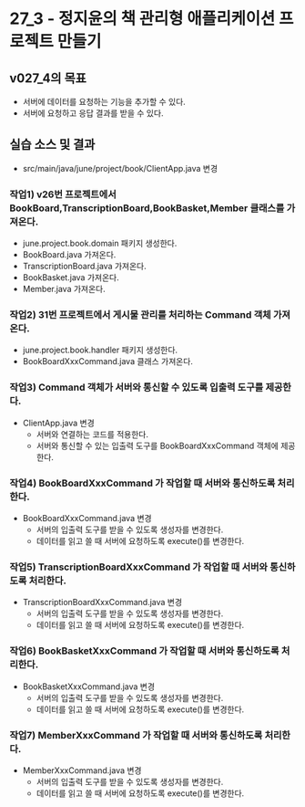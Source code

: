 # 27_3 - 정지윤의 책 관리형 애플리케이션 프로젝트 만들기

## v027_4의 목표

- 서버에 데이터를 요청하는 기능을 추가할 수 있다.
- 서버에 요청하고 응답 결과를 받을 수 있다.

## 실습 소스 및 결과

- src/main/java/june/project/book/ClientApp.java 변경

### 작업1) v26번 프로젝트에서 BookBoard,TranscriptionBoard,BookBasket,Member 클래스를 가져온다.

- june.project.book.domain 패키지 생성한다.
- BookBoard.java 가져온다.
- TranscriptionBoard.java 가져온다.
- BookBasket.java 가져온다.
- Member.java 가져온다.

### 작업2) 31번 프로젝트에서 게시물 관리를 처리하는 Command 객체 가져온다.

- june.project.book.handler 패키지 생성한다.
- BookBoardXxxCommand.java 클래스 가져온다.

### 작업3) Command 객체가 서버와 통신할 수 있도록 입출력 도구를 제공한다.

- ClientApp.java 변경
  - 서버와 연결하는 코드를 적용한다.
  - 서버와 통신할 수 있는 입출력 도구를 BookBoardXxxCommand 객체에 제공한다.

### 작업4) BookBoardXxxCommand 가 작업할 때 서버와 통신하도록 처리한다.

- BookBoardXxxCommand.java 변경
  - 서버의 입출력 도구를 받을 수 있도록 생성자를 변경한다.
  - 데이터를 읽고 쓸 때 서버에 요청하도록 execute()를 변경한다.

### 작업5) TranscriptionBoardXxxCommand 가 작업할 때 서버와 통신하도록 처리한다.

- TranscriptionBoardXxxCommand.java 변경
  - 서버의 입출력 도구를 받을 수 있도록 생성자를 변경한다.
  - 데이터를 읽고 쓸 때 서버에 요청하도록 execute()를 변경한다.
  
### 작업6) BookBasketXxxCommand 가 작업할 때 서버와 통신하도록 처리한다.

- BookBasketXxxCommand.java 변경
  - 서버의 입출력 도구를 받을 수 있도록 생성자를 변경한다.
  - 데이터를 읽고 쓸 때 서버에 요청하도록 execute()를 변경한다.
  
### 작업7) MemberXxxCommand 가 작업할 때 서버와 통신하도록 처리한다.

- MemberXxxCommand.java 변경
  - 서버의 입출력 도구를 받을 수 있도록 생성자를 변경한다.
  - 데이터를 읽고 쓸 때 서버에 요청하도록 execute()를 변경한다.
  

